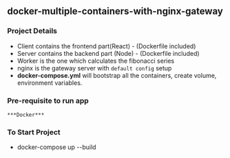 ## docker-multiple-containers-with-nginx-gateway

### Project Details

* Client contains the frontend part(React) - (Dockerfile included)
* Server contains the backend part (Node) - (Dockerfile included)
* Worker is the one which calculates the fibonacci series
* nginx is the gateway server with ``` default config ``` setup
* **docker-compose.yml** will bootstrap all the containers, create volume, environment variables.

### Pre-requisite to run app
    ***Docker***

### To Start Project

* docker-compose up --build


